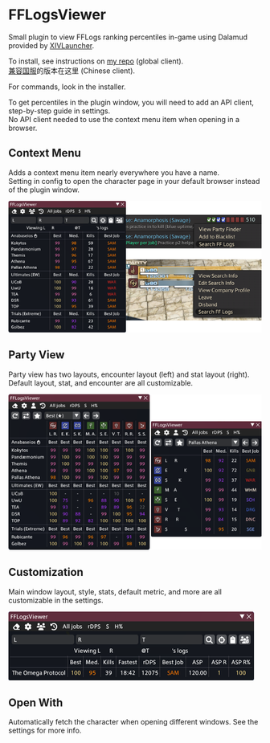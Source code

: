 # FFLogsViewer
Small plugin to view FFLogs ranking percentiles in-game using Dalamud provided by [XIVLauncher](https://github.com/goatcorp/FFXIVQuickLauncher).

To install, see instructions on [my repo](https://github.com/Aireil/MyDalamudPlugins) (global client).\
[兼容国服](https://github.com/Nukoooo/FFLogsViewer)的版本在这里 (Chinese client).

For commands, look in the installer.

To get percentiles in the plugin window, you will need to add an API client, step-by-step guide in settings.  
No API client needed to use the context menu item when opening in a browser.

## Context Menu
Adds a context menu item nearly everywhere you have a name.  
Setting in config to open the character page in your default browser instead of the plugin window.

![image](https://github.com/Aireil/FFLogsViewer/raw/master/res/image1.png)

## Party View
Party view has two layouts, encounter layout (left) and stat layout (right). Default layout, stat, and encounter are all customizable.

![image](https://github.com/Aireil/FFLogsViewer/raw/master/res/image2.png)

## Customization
Main window layout, style, stats, default metric, and more are all customizable in the settings.

![image](https://github.com/Aireil/FFLogsViewer/raw/master/res/custom.png)

## Open With
Automatically fetch the character when opening different windows. See the settings for more info.
